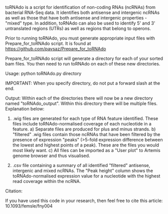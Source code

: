 toRNAdo is a script for identification of non-coding RNAs (ncRNAs) from bacterial RNA-Seq data. It identifies both antisense and intergenic ncRNAs as well as those that have both antisense and intergenic properties - "mixed" type. In addition, toRNAdo can also be used to identify 5' and 3' untranslated regions (UTRs) as well as regions that belong to operons.

Prior to running toRNAdo, you must generate appropriate input files with Prepare_for_toRNAdo script. It is found at https://github.com/pavsaz/Prepare_for_toRNAdo

Prepare_for_toRNAdo script will generate a directory for each of your sorted bam files. You then need to run toRNAdo on each of these new directories.

Usage: python toRNAdo.py directory

IMPORTANT: When you specify directory, do not put a forward slash at the end.

Output: Within each of the directories there will now be a new directory named "toRNAdo_output". Within this directory there will be multiple files. Explanation below:

1) .wig files are generated for each type of RNA feature identified. These files include toRNAdo-normalised coverage of each nucleotide in a feature.
  a) Separate files are produced for plus and minus strands.
  b) "filtered" .wig files contain those ncRNAs that have been filtered by the presence of expression "peaks" (>5-fold expression difference between the lowest and highest points of a peak). These are the files you would most likely want.
  c) All files can be imported as a "User plot" to Artemis genome browser and thus visualised.

2) .csv file containing a summary of all identified "filtered" antisense, intergenic and mixed ncRNAs. The "Peak height" column shows the toRNAdo-normalised expression value for a nucleotide with the highest read coverage within the ncRNA.

Citation:

If you have used this code in your research, then feel free to cite this article: 10.1093/femsle/fny004 

